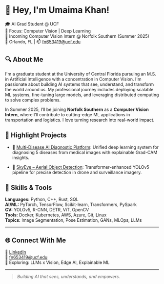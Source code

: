 # 👋 Hey, I'm Umaima Khan!

🎓 AI Grad Student @ UCF  
🧠 Focus: Computer Vision | Deep Learning  
🚂 Incoming Computer Vision Intern @ Norfolk Southern (Summer 2025)  
📍 Orlando, FL | 📫 fn653419@ucf.edu  

## 🔍 About Me

I'm a graduate student at the University of Central Florida pursuing an M.S. in Artificial Intelligence with a concentration in Computer Vision. I'm passionate about building AI systems that see, understand, and transform the world around us. My professional journey includes deploying scalable ML systems, fine-tuning large models, and leveraging distributed computing to solve complex problems.

In Summer 2025, I’ll be joining **Norfolk Southern** as a **Computer Vision Intern**, where I’ll contribute to cutting-edge ML applications in transportation and logistics.
I love turning research into real-world impact. 

## 🚀 Highlight Projects

- 🏥 [Multi-Disease AI Diagnostic Platform](https://github.com/UmaimaKhan01/Multi-Disease-AI-Diagnostic-Platform): Unified deep learning system for diagnosing 5 diseases from medical images with explainable Grad-CAM insights.

- 🚁 [SkyEye – Aerial Object Detection](https://github.com/UmaimaKhan01/SkyEye-Aerial-Object-Detection-using-Yolo): Transformer-enhanced YOLOv5 pipeline for precise detection in drone and surveillance imagery.


## 🧠 Skills & Tools

**Languages:** Python, C++, Rust, SQL  
**AI/ML:** PyTorch, TensorFlow, Scikit-learn, Transformers, PySpark  
**CV:** YOLOv5, R-CNN, DETR, ViT, OpenCV  
**Tools:** Docker, Kubernetes, AWS, Azure, Git, Linux  
**Topics:** Image Segmentation, Pose Estimation, GANs, MLOps, LLMs

---

## 🌐 Connect With Me

🔗 [LinkedIn](https://www.linkedin.com/in/umaima-khan-7b7a5723a/)  
📧 fn653419@ucf.edu  
🧪 Exploring: LLMs x Vision, Edge AI, Explainable ML

---

> *Building AI that sees, understands, and empowers.*
